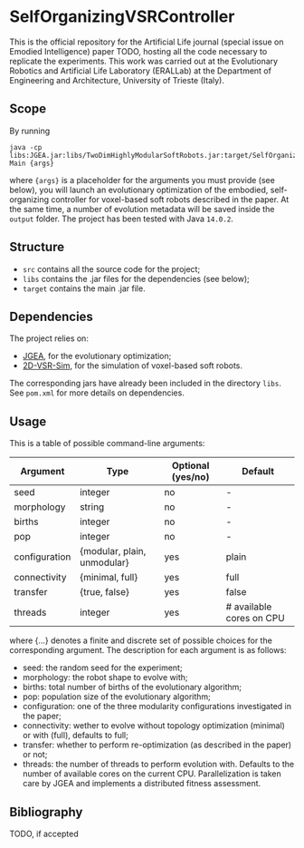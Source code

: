 # SelfOrganizingVSRController

This is the official repository for the Artificial Life journal (special issue on Emodied Intelligence) paper TODO, hosting all the code necessary to replicate the experiments. This work was carried out at the Evolutionary Robotics and Artificial Life Laboratory (ERALLab) at the Department of Engineering and Architecture, University of Trieste (Italy).

## Scope
By running
```
java -cp libs:JGEA.jar:libs/TwoDimHighlyModularSoftRobots.jar:target/SelfOrganizingController.jar Main {args}
```
where `{args}` is a placeholder for the arguments you must provide (see below), you will launch an evolutionary optimization of the embodied, self-organizing controller for voxel-based soft robots described in the paper. At the same time, a number of evolution metadata will be saved inside the `output` folder. The project has been tested with Java `14.0.2`.

## Structure
* `src` contains all the source code for the project;
* `libs` contains the .jar files for the dependencies (see below);
* `target` contains the main .jar file.

## Dependencies
The project relies on:
* [JGEA](https://github.com/ericmedvet/jgea), for the evolutionary optimization;
* [2D-VSR-Sim](https://github.com/ericmedvet/2dhmsr), for the simulation of voxel-based soft robots.

The corresponding jars have already been included in the directory `libs`. See `pom.xml` for more details on dependencies.

## Usage
This is a table of possible command-line arguments:

Argument       | Type                                         | Optional (yes/no) | Default
---------------|----------------------------------------------|-------------------|-------------------------
seed           | integer                                      | no                | -
morphology     | string                                       | no                | -
births         | integer                                      | no                | -
pop            | integer                                      | no                | -
configuration  | {modular, plain, unmodular}                  | yes               | plain
connectivity   | {minimal, full}                              | yes               | full
transfer       | {true, false}                                | yes               | false
threads        | integer                                      | yes               | # available cores on CPU

where {...} denotes a finite and discrete set of possible choices for the corresponding argument. The description for each argument is as follows:
* seed: the random seed for the experiment;
* morphology: the robot shape to evolve with;
* births: total number of births of the evolutionary algorithm;
* pop: population size of the evolutionary algorithm;
* configuration: one of the three modularity configurations investigated in the paper;
* connectivity: wether to evolve without topology optimization (minimal) or with (full), defaults to full;
* transfer: whether to perform re-optimization (as described in the paper) or not;
* threads: the number of threads to perform evolution with. Defaults to the number of available cores on the current CPU. Parallelization is taken care by JGEA and implements a distributed fitness assessment.

## Bibliography
TODO, if accepted
